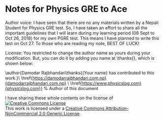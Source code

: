 # Notes for Physics GRE to Ace

Author voice: I have seen that there are no any materials written by a Nepali Student for Physics GRE test.
So, I have taken an effort to share all the important guidelines that I will learn during my learning period 
(08 Sept to Oct 26, 2018) for my own PGRE test. This means I have planned to write this test on Oct 27.
To those who are reading my note, BEST OF LUCK!

License: You restricted to change the author name as yours during your 
modification. But, you can do it by adding you name at \thanks{}, which is shown below:


\author{Damodar Rajbhandari\thanks{{Your name} has contributed to this work.}\\ \href{https://damodarrajbhandari.com.np}{damodarrajbhandari.com.np} 
\\ \href{https://www.physicslog.com}{physicslog.com}} % Author of this document


I have sharing these whole contents on the license of  
<a rel="license" href="http://creativecommons.org/licenses/by-nc/2.0/"><img alt="Creative Commons License" style="border-width:0" src="https://i.creativecommons.org/l/by-nc/2.0/88x31.png" /></a><br />This work is licensed under a <a rel="license" href="http://creativecommons.org/licenses/by-nc/2.0/">Creative Commons Attribution-NonCommercial 2.0 Generic License</a>.
